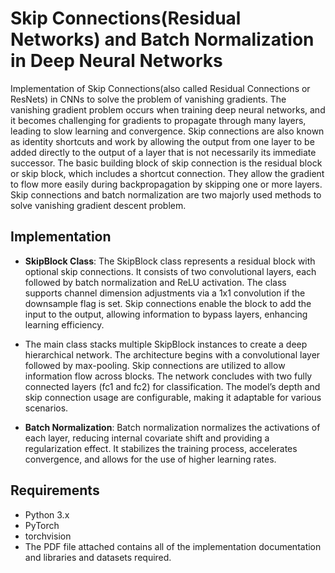 # Skip Connections(Residual Networks) and Batch Normalization in Deep Neural Networks
Implementation of Skip Connections(also called Residual Connections or ResNets) in CNNs to solve the problem of vanishing gradients. The vanishing gradient problem occurs when training deep neural networks, and it becomes challenging for gradients to propagate through many layers, leading to slow learning and convergence.
Skip connections are also known as identity shortcuts and work by allowing the output from one layer to be added directly to the output of a layer that is not necessarily its immediate successor. The basic building block of skip connection is the residual block or skip block, which includes a shortcut connection. They allow the gradient to flow more easily during backpropagation by skipping one or more layers.
Skip connections and batch normalization are two majorly used methods to solve vanishing gradient descent problem.


## Implementation
- **SkipBlock Class**:
The SkipBlock class represents a residual block with optional skip connections. It consists of two convolutional layers, each followed by batch normalization and ReLU activation. The class supports channel dimension adjustments via a 1x1 convolution if the downsample flag is set. Skip connections enable the block to add the input to the output, allowing information to bypass layers, enhancing learning efficiency.

- The main class stacks multiple SkipBlock instances to create a deep hierarchical network. The architecture begins with a convolutional layer followed by max-pooling. Skip connections are 
  utilized to allow information flow across blocks. The network concludes with two fully connected layers (fc1 and fc2) for classification. The model’s depth and skip connection usage are 
  configurable, making it adaptable for various scenarios.

- **Batch Normalization**:
Batch normalization normalizes the activations of each layer, reducing internal covariate shift and providing a regularization effect. It stabilizes the training process, accelerates convergence, and allows for the use of higher learning rates.

## Requirements
- Python 3.x
- PyTorch
- torchvision
- The PDF file attached contains all of the implementation documentation and libraries and datasets required.
